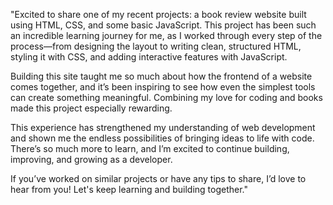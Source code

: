 "Excited to share one of my recent projects: a book review website built using HTML, CSS, and some basic JavaScript. This project has been such an incredible learning journey for me, as I worked through every step of the process—from designing the layout to writing clean, structured HTML, styling it with CSS, and adding interactive features with JavaScript.

Building this site taught me so much about how the frontend of a website comes together, and it’s been inspiring to see how even the simplest tools can create something meaningful. Combining my love for coding and books made this project especially rewarding.

This experience has strengthened my understanding of web development and shown me the endless possibilities of bringing ideas to life with code. There’s so much more to learn, and I’m excited to continue building, improving, and growing as a developer.

If you’ve worked on similar projects or have any tips to share, I’d love to hear from you! Let's keep learning and building together."
